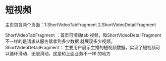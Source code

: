# 短视频
 主页包含两个页面：1.ShortVideoTabFragment 2.ShortVideoDetailFragment

 ShortVideoTabFragment ：首页可滑动tab 视频，和ShortVideoDetailFragment 不一样的是请求从服务器拿到多少数据
 就展现多少视频。
 ShortVideoDetailFragment： 主要用户展示主播的短视频数据，实现了短视频可以循环滑动，无限滑动，这是和上面业务不一样
 的地方